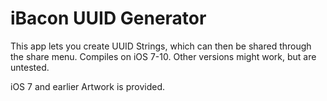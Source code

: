 # iBacon UUID Generator

This app lets you create UUID Strings, which can then be shared through the share menu. 
Compiles on iOS 7-10. Other versions might work, but are untested. 

iOS 7 and earlier Artwork is provided.
